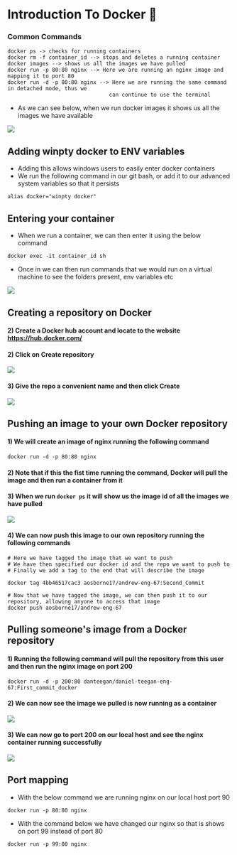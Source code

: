 # Introduction To Docker :whale:

### Common Commands
```
docker ps -> checks for running containers
docker rm -f container_id --> stops and deletes a running container
docker images --> shows us all the images we have pulled
docker run -p 80:80 nginx --> Here we are running an nginx image and mapping it to port 80
docker run -d -p 80:80 nginx --> Here we are running the same command in detached mode, thus we
                                can continue to use the terminal
```
- As we can see below, when we run docker images it shows us all the images we have
available

![](images/run-docker-images)


## Adding winpty docker to ENV variables

- Adding this allows windows users to easily enter docker containers
- We run the following command in our git bash, or add it to our advanced
system variables so that it persists

```
alias docker="winpty docker"
```

## Entering your container

- When we run a container, we can then enter it using the below command

```
docker exec -it container_id sh
```
- Once in we can then run commands that we would run on a virtual machine to see
the folders present, env variables etc

![](images/Entering-Docker-Container)

## Creating a repository on Docker

#### 2) Create a Docker hub account and locate to the website https://hub.docker.com/

#### 2) Click on Create repository
![](images/create-repo-docker)


#### 3) Give the repo a convenient name and then click Create

![](images/Click-create)

## Pushing an image to your own Docker repository

#### 1) We will create an image of nginx running the following command

```
docker run -d -p 80:80 nginx
```

#### 2) Note that if this the fist time running the command, Docker will pull the image and then run a container from it

#### 3) When we run ``docker ps`` it will show us the image id of all the images we have pulled

![](images/pushing-nginx-image)

#### 4) We can now push this image to our own repository running the following commands

```
# Here we have tagged the image that we want to push
# We have then specified our docker id and the repo we want to push to
# Finally we add a tag to the end that will describe the image

docker tag 4bb46517cac3 aosborne17/andrew-eng-67:Second_Commit

# Now that we have tagged the image, we can then push it to our repository, allowing anyone to access that image
docker push aosborne17/andrew-eng-67

```

## Pulling someone's image from a Docker repository

#### 1) Running the following command will pull the repository from this user and then run the nginx image on port 200

```
docker run -d -p 200:80 danteegan/daniel-teegan-eng-67:First_commit_docker
```

#### 2) We can now see the image we pulled is now running as a container

![](images/daniel-app-running)

#### 3) We can now go to port 200 on our local host and see the nginx container running successfully
![](images/nginx-port-200)


## Port mapping

- With the below command we are running nginx on our local host port 90
```
docker run -p 80:80 nginx
```
- With the command below we have changed our nginx so that is shows on port 99 instead
of port 80
```
docker run -p 99:80 nginx
```
